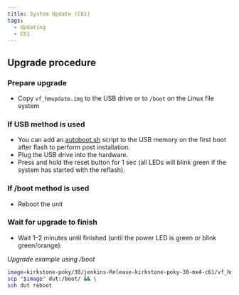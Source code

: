 ```yaml
---
title: System Update (C61)
tags:
  - Updating
  - C61
---
```


## Upgrade procedure

### Prepare upgrade

* Copy `vf_hmupdate.img` to the USB drive or to `/boot` on the Linux file system

### If USB method is used

* You can add an [autoboot.sh](../../update.md#usb-method-autobootsh) script to the USB memory on the first boot after flash to perform post installation.
* Plug the USB drive into the hardware.
* Press and hold the reset button for 1 sec (all LEDs will blink green if the system has started with the reflash).

### If /boot method is used

* Reboot the unit

### Wait for upgrade to finish

* Wait 1–2 minutes until finished (until the power LED is green or blink green/orange).


*Upgrade example using /boot*
```bash
image=kirkstone-poky/38/jenkins-Release-kirkstone-poky-38-mx4-c61/vf_hmupdate.img
scp "$image" dut:/boot/ && \
ssh dut reboot
```
